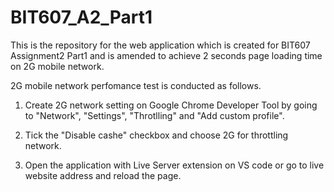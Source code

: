 # BIT607_A2_Part1
This is the repository for the web application which is created for BIT607 Assignment2 Part1 and is amended to achieve 2 seconds page loading time on 2G mobile network.

2G mobile network perfomance test is conducted as follows.

1. Create 2G network setting on Google Chrome Developer Tool by going to "Network", "Settings", "Throtlling" and "Add custom profile".

2. Tick the "Disable cashe" checkbox and choose 2G for throttling network.

3. Open the application with Live Server extension on VS code or go to live website address and reload the page.
